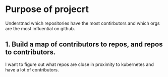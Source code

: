 # Purpose of projecrt

Understnad which repositories have the most contirbutors and which orgs are the most influential on github.


## 1. Build a map of contributors to repos, and repos to contributors.
I want to figure out what repos are close in proximity to kubernetes and have a lot of contributors. 
